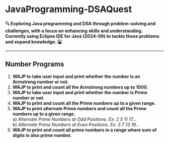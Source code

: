 # JavaProgramming-DSAQuest

**🔍 Exploring Java programming and DSA through problem-solving and challenges, with a focus on enhancing skills and understanding. Currently using Eclipse IDE for Java (2024-09) to tackle these problems and expand knowledge. 💻**

***

## Number Programs

1) **WAJP to take user input and print whether the number is an Armstrong number or not.**  
2) **WAJP to print and count all the Armstrong numbers up to 1000.**
3) **WAJP to take user input and print whether the number is Prime number or not.**
4) **WAJP to print and count all the  Prime numbers up to a given range.**
5) **WAJP to print alternate Prime numbers and count all the Prime numbers up to a given range.**  
   a) *Alternate Prime Numbers at Odd Positions. Ex: 2 5 11 17...*  
   b) *Alternate Prime Numbers at Even Positions. Ex: 3 7 13 19...*  
6) **WAJP to print and count all prime numbers in a range where sum of digits is also prime number.**
